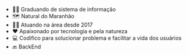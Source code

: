 - 👨‍🎓 Graduando de sistema de informação
- 🗺️ Natural do Maranhão 
- 👨‍💼 Atuando na área desde 2017
- ❤️ Apaixonado por tecnologia e pela natureza
- 💻 Codifico para solucionar problema e facilitar a vida dos usuários
- 🔙 BackEnd 

<!---
odenilsonmarques/odenilsonmarques is a ✨ special ✨ repository because its `README.md` (this file) appears on your GitHub profile.
You can click the Preview link to take a look at your changes.
--->
